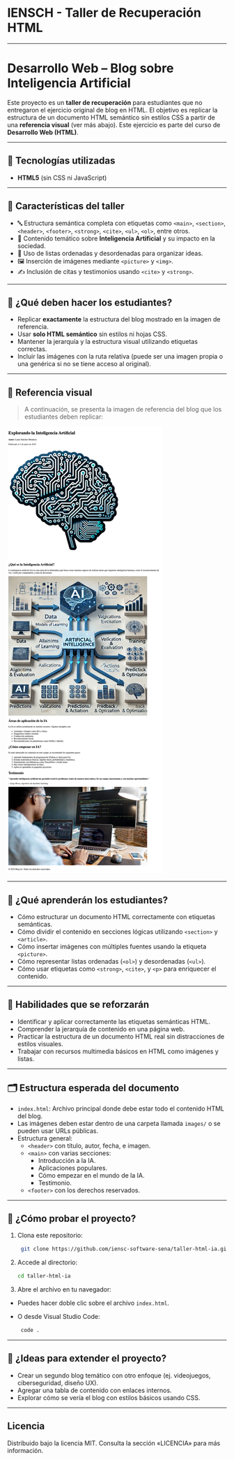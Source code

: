 # IENSCH - Taller de Recuperación HTML
---

# Desarrollo Web – Blog sobre Inteligencia Artificial

Este proyecto es un **taller de recuperación** para estudiantes que no entregaron
el ejercicio original de blog en HTML. El objetivo es replicar la estructura de 
un documento HTML semántico sin estilos CSS a partir de una **referencia visual** 
(ver más abajo). Este ejercicio es parte del curso de **Desarrollo Web (HTML)**.

---

## 📌 Tecnologías utilizadas

- **HTML5** (sin CSS ni JavaScript)

---

## 🎯 Características del taller

- 🔤 Estructura semántica completa con etiquetas como `<main>`, `<section>`, `<header>`, `<footer>`, `<strong>`, `<cite>`, `<ul>`, `<ol>`, entre otros.
- 🧠 Contenido temático sobre **Inteligencia Artificial** y su impacto en la sociedad.
- 🧾 Uso de listas ordenadas y desordenadas para organizar ideas.
- 🖼️ Inserción de imágenes mediante `<picture>` y `<img>`.
- ✍️ Inclusión de citas y testimonios usando `<cite>` y `<strong>`.

---

## 🧠 ¿Qué deben hacer los estudiantes?

- Replicar **exactamente** la estructura del blog mostrado en la imagen de referencia.
- Usar **solo HTML semántico** sin estilos ni hojas CSS.
- Mantener la jerarquía y la estructura visual utilizando etiquetas correctas.
- Incluir las imágenes con la ruta relativa (puede ser una imagen propia o una genérica si no se tiene acceso al original).

---

## 📸 Referencia visual

> A continuación, se presenta la imagen de referencia del blog que los estudiantes deben replicar:

![Vista previa del blog IA](./referencia.png)

---

## 🧪 ¿Qué aprenderán los estudiantes?

- Cómo estructurar un documento HTML correctamente con etiquetas semánticas.
- Cómo dividir el contenido en secciones lógicas utilizando `<section>` y `<article>`.
- Cómo insertar imágenes con múltiples fuentes usando la etiqueta `<picture>`.
- Cómo representar listas ordenadas (`<ol>`) y desordenadas (`<ul>`).
- Cómo usar etiquetas como `<strong>`, `<cite>`, y `<p>` para enriquecer el contenido.

---

## 🧪 Habilidades que se reforzarán

- Identificar y aplicar correctamente las etiquetas semánticas HTML.
- Comprender la jerarquía de contenido en una página web.
- Practicar la estructura de un documento HTML real sin distracciones de estilos visuales.
- Trabajar con recursos multimedia básicos en HTML como imágenes y listas.

---

## 🗂️ Estructura esperada del documento

- `index.html`: Archivo principal donde debe estar todo el contenido HTML del blog.
- Las imágenes deben estar dentro de una carpeta llamada `images/` o se pueden usar URLs públicas.
- Estructura general:
  - `<header>` con título, autor, fecha, e imagen.
  - `<main>` con varias secciones:
    - Introducción a la IA.
    - Aplicaciones populares.
    - Cómo empezar en el mundo de la IA.
    - Testimonio.
  - `<footer>` con los derechos reservados.

---

## 🚀 ¿Cómo probar el proyecto?

1. Clona este repositorio:
   ```bash
    git clone https://github.com/iensc-software-sena/taller-html-ia.git
   ```

2. Accede al directorio:
   ```bash
   cd taller-html-ia
   ```

3. Abre el archivo en tu navegador:
- Puedes hacer doble clic sobre el archivo `index.html`.
- O desde Visual Studio Code:

   ```bash
    code .
   ```

---


## 🧠 ¿Ideas para extender el proyecto?

- Crear un segundo blog temático con otro enfoque (ej. videojuegos, ciberseguridad, diseño UX).
- Agregar una tabla de contenido con enlaces internos.
- Explorar cómo se vería el blog con estilos básicos usando CSS.

---

## Licencia

Distribuido bajo la licencia MIT. Consulta la sección «LICENCIA» para más información.
